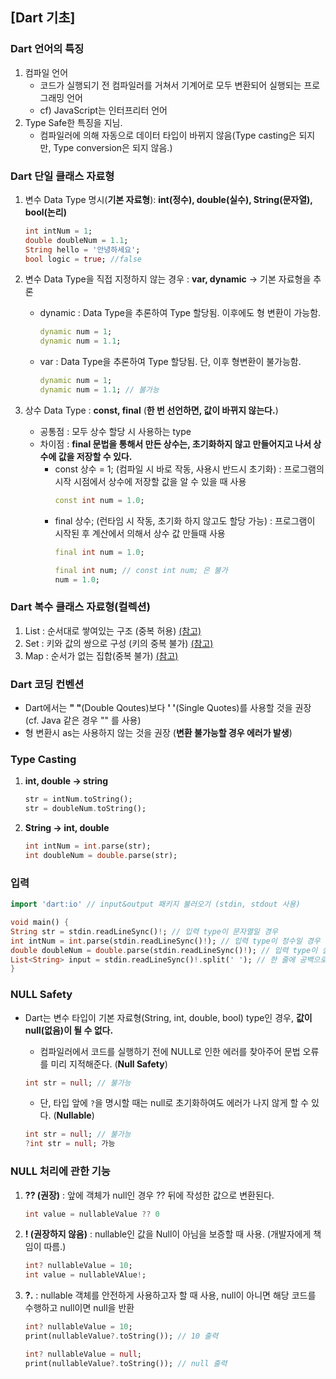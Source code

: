 ## [Dart 기초]


### Dart 언어의 특징
  1. 컴파일 언어
     - 코드가 실행되기 전 컴파일러를 거쳐서 기계어로 모두 변환되어 실행되는 프로그래밍 언어
     - cf) JavaScript는 인터프리터 언어
  2. Type Safe한 특징을 지님.
     - 컴파일러에 의해 자동으로 데이터 타입이 바뀌지 않음(Type casting은 되지만, Type conversion은 되지 않음.)


### Dart 단일 클래스 자료형
  1. 변수 Data Type 명시(**기본 자료형**): **int(정수), double(실수), String(문자열), bool(논리)**
     ```dart
     int intNum = 1;
     double doubleNum = 1.1;
     String hello = '안녕하세요';
     bool logic = true; //false
     ```
     
  2. 변수 Data Type을 직접 지정하지 않는 경우 : **var, dynamic** -> 기본 자료형을 추론
     - dynamic : Data Type을 추론하여 Type 할당됨. 이후에도 형 변환이 가능함.
       ```dart
       dynamic num = 1;
       dynamic num = 1.1;
       ```
       
     - var : Data Type을 추론하여 Type 할당됨. 단, 이후 형변환이 불가능함.
       ```dart
       dynamic num = 1;
       dynamic num = 1.1; // 불가능
       ```
      
    
  3. 상수 Data Type : **const, final** (**한 번 선언하면, 값이 바뀌지 않는다.**)
     - 공통점 : 모두 상수 할당 시 사용하는 type
     - 차이점 : **final 문법을 통해서 만든 상수는, 초기화하지 않고 만들어지고 나서 상수에 값을 저장할 수 있다.**
       - const 상수 = 1; (컴파일 시 바로 작동, 사용시 반드시 초기화) : 프로그램의 시작 시점에서 상수에 저장할 값을 알 수 있을 때 사용
         ```dart
         const int num = 1.0;
         ```
       - final 상수; (런타임 시 작동, 초기화 하지 않고도 할당 가능) : 프로그램이 시작된 후 계산에서 의해서 상수 값 만들때 사용
         ```dart
         final int num = 1.0;
         ```
         ```dart
         final int num; // const int num; 은 불가
         num = 1.0; 
         ```


### Dart 복수 클래스 자료형(컬렉션)
  1. List : 순서대로 쌓여있는 구조 (중복 허용) [(참고)](https://dart-tutorial.com/collections/list-in-dart/)
  2. Set : 키와 값의 쌍으로 구성 (키의 중복 불가) [(참고)](https://dart-tutorial.com/collections/set-in-dart/) 
  3. Map : 순서가 없는 집합(중복 불가) [(참고)](https://dart-tutorial.com/collections/map-in-dart/) 
     

### Dart 코딩 컨벤션
  - Dart에서는 **" "**(Double Qoutes)보다 **' '**(Single Quotes)를 사용할 것을 권장 (cf. Java 같은 경우 "" 를 사용)
  - 형 변환시 as는 사용하지 않는 것을 권장 (**변환 불가능할 경우 에러가 발생**)


### Type Casting
1. **int, double -> string**
   ```dart
   str = intNum.toString();
   str = doubleNum.toString();
   ```
2. **String -> int, double**
   ```dart
   int intNum = int.parse(str);
   int doubleNum = double.parse(str);
   ```

  
### 입력
  ```dart
  import 'dart:io' // input&output 패키지 불러오기 (stdin, stdout 사용)
  
  void main() {
  String str = stdin.readLineSync()!; // 입력 type이 문자열일 경우
  int intNum = int.parse(stdin.readLineSync()!); // 입력 type이 정수일 경우
  double doubleNum = double.parse(stdin.readLineSync()!); // 입력 type이 실수일 경우
  List<String> input = stdin.readLineSync()!.split(' '); // 한 줄에 공백으로 구분된 값들 불러오기
  }
  ```

### NULL Safety
- Dart는 변수 타입이 기본 자료형(String, int, double, bool) type인 경우, **값이 null(없음)이 될 수 없다.**
  - 컴파일러에서 코드를 실행하기 전에 NULL로 인한 에러를 찾아주어 문법 오류를 미리 지적해준다. (**Null Safety**)
  ```dart
  int str = null; // 불가능
  ```

  - 단, 타입 앞에 ```?```을 명시할 때는 null로 초기화하여도 에러가 나지 않게 할 수 있다. (**Nullable**)
  ```dart
  int str = null; // 불가능
  ?int str = null; 가능
  ```

  
### NULL 처리에 관한 기능
1. **?? (권장)** : 앞에 객체가 null인 경우 ?? 뒤에 작성한 값으로 변환된다.
    ```dart
    int value = nullableValue ?? 0
    ```
2. **! (권장하지 않음)** : nullable인 값을 Null이 아님을 보증할 때 사용. (개발자에게 책임이 따름.)
   ```dart
   int? nullableValue = 10;
   int value = nullableVAlue!;
   ```
3. **?.** : nullable 객체를 안전하게 사용하고자 할 때 사용, null이 아니면 해당 코드를 수행하고 null이면 null을 반환
   ```dart
   int? nullableValue = 10;
   print(nullableValue?.toString()); // 10 출력
   ```

   ```dart
   int? nullableValue = null;
   print(nullableValue?.toString()); // null 출력
   ```
